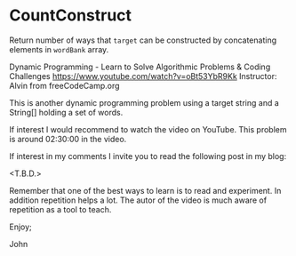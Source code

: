 # CountConstruct
Return number of ways that `target` can be constructed by concatenating elements in `wordBank` array.

Dynamic Programming - Learn to Solve Algorithmic Problems & Coding Challenges
https://www.youtube.com/watch?v=oBt53YbR9Kk
Instructor:  Alvin from freeCodeCamp.org

This is another dynamic programming problem using a target string and a String[] 
holding a set of words.

If interest I would recommend to watch the video on YouTube.
This problem is around 02:30:00 in the video.

If interest in my comments I invite you to read the following post in my blog:

<T.B.D.>

Remember that one of the best ways to learn is to read and experiment.
In addition repetition helps a lot.
The autor of the video is much aware of repetition as a tool to teach.

Enjoy;

John
